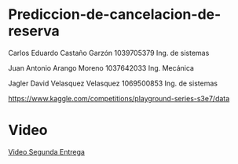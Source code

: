 # Prediccion-de-cancelacion-de-reserva

Carlos Eduardo Castaño Garzón 1039705379 Ing. de sistemas

Juan Antonio Arango Moreno 1037642033 Ing. Mecánica

Jagler David Velasquez Velasquez 1069500853 Ing. de sistemas

https://www.kaggle.com/competitions/playground-series-s3e7/data

# Video

[Video Segunda Entrega](https://youtu.be/ounR_052aro)
